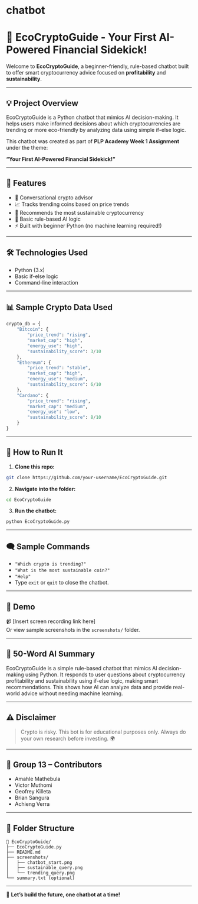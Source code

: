 # chatbot
# 🌱 EcoCryptoGuide - Your First AI-Powered Financial Sidekick!

Welcome to **EcoCryptoGuide**, a beginner-friendly, rule-based chatbot built to offer smart cryptocurrency advice focused on **profitability** and **sustainability**.

---

## 💡 Project Overview

EcoCryptoGuide is a Python chatbot that mimics AI decision-making. It helps users make informed decisions about which cryptocurrencies are trending or more eco-friendly by analyzing data using simple if-else logic.

This chatbot was created as part of **PLP Academy Week 1 Assignment** under the theme:

**“Your First AI-Powered Financial Sidekick!”**

---

## 🎯 Features

- 💬 Conversational crypto advisor  
- 📈 Tracks trending coins based on price trends  
- 🌿 Recommends the most sustainable cryptocurrency  
- 🧠 Basic rule-based AI logic  
- ⚡ Built with beginner Python (no machine learning required!)

---

## 🛠️ Technologies Used

- Python (3.x)  
- Basic if-else logic  
- Command-line interaction

---

## 📊 Sample Crypto Data Used

```python
crypto_db = {
    "Bitcoin": {
        "price_trend": "rising",
        "market_cap": "high",
        "energy_use": "high",
        "sustainability_score": 3/10
    },
    "Ethereum": {
        "price_trend": "stable",
        "market_cap": "high",
        "energy_use": "medium",
        "sustainability_score": 6/10
    },
    "Cardano": {
        "price_trend": "rising",
        "market_cap": "medium",
        "energy_use": "low",
        "sustainability_score": 8/10
    }
}
```

---

## 🚀 How to Run It

1. **Clone this repo:**
```bash
git clone https://github.com/your-username/EcoCryptoGuide.git
```

2. **Navigate into the folder:**
```bash
cd EcoCryptoGuide
```

3. **Run the chatbot:**
```bash
python EcoCryptoGuide.py
```

---

## 🗨️ Sample Commands

- `"Which crypto is trending?"`  
- `"What is the most sustainable coin?"`  
- `"Help"`  
- Type `exit` or `quit` to close the chatbot.

---

## 🎥 Demo

📹 [Insert screen recording link here]  
Or view sample screenshots in the `screenshots/` folder.

---

## 🧠 50-Word AI Summary

EcoCryptoGuide is a simple rule-based chatbot that mimics AI decision-making using Python. It responds to user questions about cryptocurrency profitability and sustainability using if-else logic, making smart recommendations. This shows how AI can analyze data and provide real-world advice without needing machine learning.

---

## ⚠️ Disclaimer

> Crypto is risky. This bot is for educational purposes only. Always do your own research before investing. 🌍

---

## 👥 Group 13 – Contributors

- Amahle Mathebula  
- Victor Muthomi  
- Geofrey Killeta  
- Brian Sangura  
- Achieng Verra

---

## 📁 Folder Structure

```
📁 EcoCryptoGuide/
├── EcoCryptoGuide.py
├── README.md
├── screenshots/
│   ├── chatbot_start.png
│   ├── sustainable_query.png
│   └── trending_query.png
└── summary.txt (optional)
```

---

🌟 **Let’s build the future, one chatbot at a time!**
